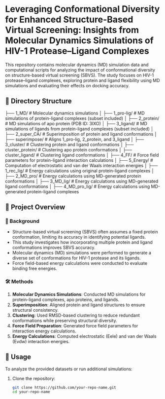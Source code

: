 # Leveraging Conformational Diversity for Enhanced Structure-Based Virtual Screening: Insights from Molecular Dynamics Simulations of HIV-1 Protease–Ligand Complexes

This repository contains molecular dynamics (MD) simulation data and computational scripts for analyzing the impact of conformational diversity on structure-based virtual screening (SBVS). The study focuses on HIV-1 protease–ligand complexes, exploring protein and ligand flexibility using MD simulations and evaluating their effects on docking accuracy.

## 📁 Directory Structure

├── 1_MD/ # Molecular dynamics simulations │ ├── 1_pro-lig/ # MD simulations of protein-ligand complexes (subset included) │ ├── 2_protein/ # MD simulations of apo protein (PDB ID: 3IXO) │ ├── 3_ligand/ # MD simulations of ligands from protein-ligand complexes (subset included) │ ├── 2_super_CA/ # Superimposition of protein and ligand conformations │ ├── superimpose/ # Aligns 1_pro-lig, 2_protein, and 3_ligand │ ├── 3_cluster/ # Clustering protein and ligand conformations │ ├── cluster_protein/ # Clustering apo protein conformations │ ├── cluster_ligand/ # Clustering ligand conformations │ ├── 4_FF/ # Force field parameters for protein-ligand interaction calculations │ ├── 5_Energy/ # Computation of electrostatic and van der Waals interaction energies │ ├── 1_rec_lig/ # Energy calculations using original protein-ligand complexes │ ├── 2_MD_pro/ # Energy calculations using MD-generated protein conformations │ ├── 3_MD_lig/ # Energy calculations using MD-generated ligand conformations │ ├── 4_MD_pro_lig/ # Energy calculations using MD-generated protein-ligand complexes

## 📌 Project Overview

### 🔬 Background
- Structure-based virtual screening (SBVS) often assumes a fixed protein conformation, limiting its accuracy in identifying potential ligands.
- This study investigates how incorporating multiple protein and ligand conformations improves SBVS accuracy.
- Molecular dynamics (MD) simulations were performed to generate a diverse set of conformations for HIV-1 protease and its ligands.
- Force field-based energy calculations were conducted to evaluate binding free energies.

### 🛠 Methods
1. **Molecular Dynamics Simulations**: Conducted MD simulations for protein-ligand complexes, apo proteins, and ligands.
2. **Superimposition**: Aligned protein and ligand structures to ensure structural consistency.
3. **Clustering**: Used RMSD-based clustering to reduce redundant conformations while preserving structural diversity.
4. **Force Field Preparation**: Generated force field parameters for interaction energy calculations.
5. **Energy Calculations**: Computed electrostatic (Eele) and van der Waals (Evdw) interaction energies.

## 🚀 Usage
To analyze the provided datasets or run additional simulations:

1. Clone the repository:
   ```bash
   git clone https://github.com/your-repo-name.git
   cd your-repo-name
